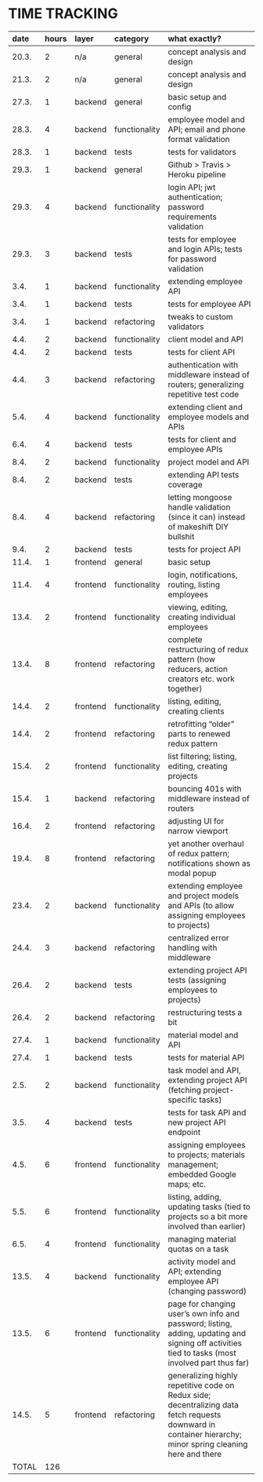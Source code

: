 # TIME TRACKING

| date | hours | layer | category | what exactly? |
|:-----|:------|:------|:---------|:--------------|
| 20.3. | 2 | n/a | general | concept analysis and design |
| 21.3. | 2 | n/a | general | concept analysis and design |
| 27.3. | 1 | backend | general | basic setup and config |
| 28.3. | 4 | backend | functionality | employee model and API; email and phone format validation |
| 28.3. | 1 | backend | tests | tests for validators |
| 29.3. | 1 | backend | general | Github > Travis > Heroku pipeline |
| 29.3. | 4 | backend | functionality | login API; jwt authentication; password requirements validation |
| 29.3. | 3 | backend | tests | tests for employee and login APIs; tests for password validation |
| 3.4. | 1 | backend | functionality | extending employee API |
| 3.4. | 1 | backend | tests | tests for employee API |
| 3.4. | 1 | backend | refactoring | tweaks to custom validators |
| 4.4. | 2 | backend | functionality | client model and API |
| 4.4. | 2 | backend | tests | tests for client API |
| 4.4. | 3 | backend | refactoring | authentication with middleware instead of routers; generalizing repetitive test code |
| 5.4. | 4 | backend | functionality | extending client and employee models and APIs |
| 6.4. | 4 | backend | tests | tests for client and employee APIs |
| 8.4. | 2 | backend | functionality | project model and API |
| 8.4. | 2 | backend | tests | extending API tests coverage |
| 8.4. | 4 | backend | refactoring | letting mongoose handle validation (since it can) instead of makeshift DIY bullshit |
| 9.4. | 2 | backend | tests | tests for project API |
| 11.4. | 1 | frontend | general | basic setup |
| 11.4. | 4 | frontend | functionality | login, notifications, routing, listing employees |
| 13.4. | 2 | frontend | functionality | viewing, editing, creating individual employees |
| 13.4. | 8 | frontend | refactoring | complete restructuring of redux pattern (how reducers, action creators etc. work together) |
| 14.4. | 2 | frontend | functionality | listing, editing, creating clients |
| 14.4. | 2 | frontend | refactoring | retrofitting “older” parts to renewed redux pattern |
| 15.4. | 2 | frontend | functionality | list filtering; listing, editing, creating projects |
| 15.4. | 1 | backend | refactoring | bouncing 401s with middleware instead of routers |
| 16.4. | 2 | frontend | refactoring | adjusting UI for narrow viewport |
| 19.4. | 8 | frontend | refactoring | yet another overhaul of redux pattern; notifications shown as modal popup |
| 23.4. | 2 | backend | functionality | extending employee and project models and APIs (to allow assigning employees to projects) |
| 24.4. | 3 | backend | refactoring | centralized error handling with middleware |
| 26.4. | 2 | backend | tests | extending project API tests (assigning employees to projects) |
| 26.4. | 2 | backend | refactoring | restructuring tests a bit |
| 27.4. | 1 | backend | functionality | material model and API |
| 27.4. | 1 | backend | tests | tests for material API |
| 2.5. | 2 | backend | functionality | task model and API, extending project API (fetching project-specific tasks) |
| 3.5. | 4 | backend | tests | tests for task API and new project API endpoint |
| 4.5. | 6 | frontend | functionality | assigning employees to projects; materials management; embedded Google maps; etc. |
| 5.5. | 6 | frontend | functionality | listing, adding, updating tasks (tied to projects so a bit more involved than earlier) |
| 6.5. | 4 | frontend | functionality | managing material quotas on a task |
| 13.5. | 4 | backend | functionality | activity model and API; extending employee API (changing password) |
| 13.5. | 6 | frontend | functionality | page for changing user’s own info and password; listing, adding, updating and signing off activities tied to tasks (most involved part thus far) |
| 14.5. | 5 | frontend | refactoring | generalizing highly repetitive code on Redux side; decentralizing data fetch requests downward in container hierarchy; minor spring cleaning here and there |
| TOTAL | 126 |

